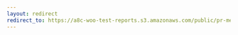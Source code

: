 ```yaml
---
layout: redirect
redirect_to: https://a8c-woo-test-reports.s3.amazonaws.com/public/pr-merge/41781/api/index.html
---
```

